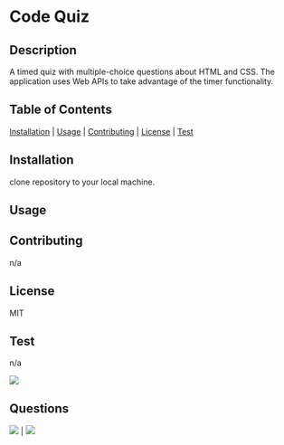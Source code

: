 # Code Quiz

## Description
            
A timed quiz with multiple-choice questions about HTML and CSS. The application uses Web APIs to take advantage of the timer functionality.
            
## Table of Contents
            
[Installation](#Installation) | [Usage](#Usage) | [Contributing](#Contributing) | [License](#License) | [Test](#Test)
            
        
## Installation
            
clone repository to your local machine.
            
## Usage
            

            
            
## Contributing
            
n/a
            
## License
            
MIT
        
## Test

n/a
        
![](https://avatars1.githubusercontent.com/u/46734800?v=4&s=200)
            
## Questions
            
[![](https://img.shields.io/badge/gitHub-dsarra1018-blue?style=plastic)](https://www.github.com/dsarra1018) | 
[![](https://img.shields.io/badge/email-adriansarra18@gmail.com-purple?style=plastic)](mailto:adriansarra18@gmail.com)